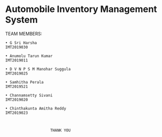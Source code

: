 # Automobile Inventory Management System


TEAM MEMBERS:

    • G Sri Harsha 
	IMT2019030

    • Anumolu Tarun Kumar
	IMT2019011

    • D V N P S M Manohar Suggula
	IMT2019025

    • Samhitha Perala
	IMT2019521

    • Channamsetty Sivani
	IMT2019020

    • Chinthakunta Amitha Reddy
	IMT2019023



						THANK YOU




